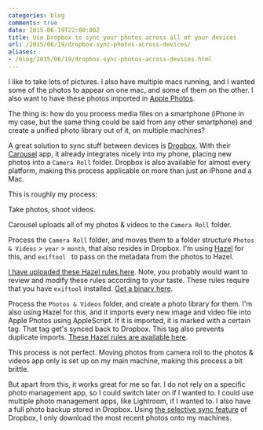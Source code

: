 ```yaml
---
categories: blog
comments: true
date: 2015-06-19T22:00:00Z
title: Use Dropbox to sync your photos across all of your devices
url: /2015/06/19/dropbox-sync-photos-across-devices/
aliases:
- /blog/2015/06/19/dropbox-sync-photos-across-devices.html
---
```


I like to take lots of pictures. I also have multiple macs running, and I wanted some of the photos to appear on one mac, and some of them on the other. I also want to have these photos imported in [Apple Photos](http://www.apple.com/osx/photos/).

The thing is: how do you process media files on a smartphone (iPhone in my case, but the same thing could be said from any other smartphone) and create a unified photo library out of it, on multiple machines?

A great solution to sync stuff between devices is [Dropbox](https://www.dropbox.com). With their [Carousel](https://carousel.dropbox.com) app, it already integrates nicely into my phone, placing new photos into a `Camera Roll` folder. Dropbox is also available for almost every platform, making this process applicable on more than just an iPhone and a Mac.

<!--more-->

This is roughly my process:

Take photos, shoot videos.

Carousel uploads all of my photos & videos to the `Camera Roll` folder.

Process the `Camera Roll` folder, and moves them to a folder structure `Photos & Videos` \> `year` \> `month`, that also resides in Dropbox. I'm using [Hazel](http://www.noodlesoft.com/hazel.php) for this, and `exiftool ` to pass on the metadata from the photos to Hazel.

  [I have uploaded these Hazel rules here](https://www.dropbox.com/s/15xizha4o35earx/Camera%20Uploads.hazelrules.zip?dl=1). Note, you probably would want to review and modify these rules according to your taste. These rules require that you have `exiftool` installed. [Get a binary here](http://www.sno.phy.queensu.ca/~phil/exiftool/).

Process the `Photos & Videos` folder, and create a photo library for them. I'm also using Hazel for this, and it imports every new image and video file into Apple Photos using AppleScript. If it is imported, it is marked with a certain tag. That tag get's synced back to Dropbox. This tag also prevents duplicate imports. [These Hazel rules are available here](https://www.dropbox.com/s/hqntuzwx7yu3d3u/Add%20to%20Photos.hazelrules.zip?dl=1).

This process is not perfect. Moving photos from camera roll to the photos & videos app only is set up on my main machine, making this process a bit brittle.

But apart from this, it works great for me so far. I do not rely on a specific photo management app, so I could switch later on if I wanted to. I could use multiple photo management apps, like Lightroom, if I wanted to. I also have a full photo backup stored in Dropbox. Using [the selective sync feature](https://www.dropbox.com/help/175) of Dropbox, I only download the most recent photos onto my machines.
